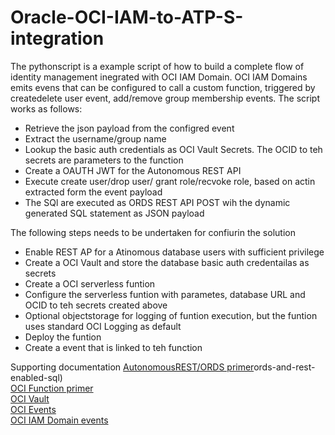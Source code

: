 # Oracle-OCI-IAM-to-ATP-S-integration

The pythonscript is a example script of how to build a complete flow of identity management inegrated with OCI IAM Domain.
OCI IAM Domains emits evens that can be configured to call a custom function, triggered by createdelete user event, add/remove group membership events.
The script works as follows:
- Retrieve the json payload from the configred event
- Extract the username/group name
- Lookup the basic auth credentials as OCI Vault Secrets. The OCID to teh secrets are parameters to the function
- Create a OAUTH JWT for the Autonomous REST API
- Execute create user/drop user/ grant role/recvoke role, based on actin extracted  form the event payload
- The SQl are executed as ORDS REST API POST wih the dynamic generated SQL statement as JSON payload

The following steps needs to be undertaken for confiurin the solution
- Enable REST AP for a Atinomous database users with sufficient privilege
- Create a OCI Vault and store the database basic auth credentailas as secrets
- Create a OCI serverless funtion
- Configure the serverless funtion with  parametes, database URL and OCID to teh secrets created above
- Optional objectstorage for logging of funtion execution, but the funtion uses standard OCI Logging as default
- Deploy the funtion
- Create a event that is linked to teh function

Supporting documentation
[AutonomousREST/ORDS primer](https://blog.cloudnueva.com)ords-and-rest-enabled-sql)<BR>
[OCI Function primer](https://docs.oracle.com/en-us/iaas/Content/Events/Concepts/eventsoverview.htm)<BR>
[OCI Vault](https://www.youtube.com/watch?v=6OyrVWSL_D4)<BR>
[OCI Events](https://www.youtube.com/watch?v=rrhCazXO5tQ)<BR>
[OCI IAM Domain events](https://docs.oracle.com/en-us/iaas/Content/Events/Reference/eventsproducers.htm#iam-events)<BR>
